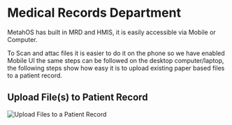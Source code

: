# Medical Records Department

MetahOS has built in MRD and HMIS, it is easily accessible via Mobile or Computer.

To Scan and attac files it is easier to do it on the phone so we have enabled Mobile UI the same steps can be followed on the desktop computer/laptop, the following steps show how easy it is to upload existing paper based files to a patient record.

## Upload File(s) to Patient Record

![Upload Files to a Patient Record](https://res.cloudinary.com/teleopdassets/image/upload/v1642175019/Guide/MRD/MRD-file-Upload_basirx.gif)
